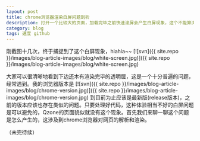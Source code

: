 ```yaml
---
layout: post
title: chrome浏览器渲染白屏问题剖析
description: 打开一个比较大的页面，加载完毕之前快速滚屏会产生白屏现象，这个不能算浏览器的bug，那它是怎么造成的呢？
category: blog
tags: 速度 github
---
```


刚截图十几次，终于捕捉到了这个白屏现象，hiahia~~
[![svn]({{ site.repo }}/images/blog-article-images/blog/white-screen.jpg)]({{ site.repo }}/images/blog-article-images/blog/white-screen.jpg)

大家可以很清晰地看到下边还木有渲染完毕的透明层，这是一个十分普遍的问题，经常遇到。我的浏览器版本是
[![svn]({{ site.repo }}/images/blog-article-images/blog/chrome-version.jpg)]({{ site.repo }}/images/blog-article-images/blog/chrome-version.jpg)
到目前为止应该是最新版(release版本)，之前的版本应该也存在类似的问题。只要处理好代码，这种体验相当不好的白屏问题是可以避免的，Qzone的页面貌似就没有这个现象。首先我们来聊一聊这个问题是怎么产生的，这涉及到chrome浏览器对网页的解析和渲染。

（未完待续）